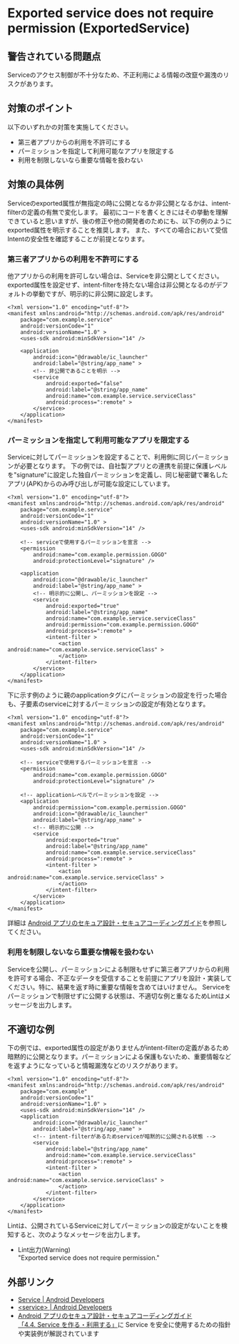 # Exported service does not require permission (ExportedService)

## 警告されている問題点

Serviceのアクセス制御が不十分なため、不正利用による情報の改竄や漏洩のリスクがあります。

## 対策のポイント

以下のいずれかの対策を実施してください。

- 第三者アプリからの利用を不許可にする
- パーミッションを指定して利用可能なアプリを限定する
- 利用を制限しないなら重要な情報を扱わない

## 対策の具体例

Serviceのexported属性が無指定の時に公開となるか非公開となるかは、intent-filterの定義の有無で変化します。
最初にコードを書くときにはその挙動を理解できていると思いますが、後の修正や他の開発者のためにも、以下の例のようにexported属性を明示することを推奨します。
また、すべての場合において受信Intentの安全性を確認することが前提となります。

### 第三者アプリからの利用を不許可にする

他アプリからの利用を許可しない場合は、Serviceを非公開としてください。
exported属性を設定せず、intent-filterを持たない場合は非公開となるのがデフォルトの挙動ですが、明示的に非公開に設定します。

```
<?xml version="1.0" encoding="utf-8"?>
<manifest xmlns:android="http://schemas.android.com/apk/res/android"
    package="com.example.service"
    android:versionCode="1"
    android:versionName="1.0" >
    <uses-sdk android:minSdkVersion="14" />

    <application
        android:icon="@drawable/ic_launcher"
        android:label="@string/app_name" >
        <!-- 非公開であることを明示 -->
        <service
            android:exported="false"
            android:label="@string/app_name"
            android:name="com.example.service.serviceClass"
            android:process=":remote" >
        </service>
    </application>
</manifest>
```

### パーミッションを指定して利用可能なアプリを限定する

Serviceに対してパーミッションを設定することで、利用側に同じパーミッションが必要となります。
下の例では、自社製アプリとの連携を前提に保護レベルを"signature"に設定した独自パーミッションを定義し、同じ秘密鍵で署名したアプリ(APK)からのみ呼び出しが可能な設定にしています。

```
<?xml version="1.0" encoding="utf-8"?>
<manifest xmlns:android="http://schemas.android.com/apk/res/android"
    package="com.example.service"
    android:versionCode="1"
    android:versionName="1.0" >
    <uses-sdk android:minSdkVersion="14" />

    <!-- serviceで使用するパーミッションを宣言 -->
    <permission
        android:name="com.example.permission.GOGO" 
        android:protectionLevel="signature" />

    <application
        android:icon="@drawable/ic_launcher"
        android:label="@string/app_name" >
        <!-- 明示的に公開し、パーミッションを設定 -->
        <service
            android:exported="true"
            android:label="@string/app_name"
            android:name="com.example.service.serviceClass"
            android:permission="com.example.permission.GOGO"
            android:process=":remote" >
            <intent-filter >
                <action android:name="com.example.service.serviceClass" >
                </action>
            </intent-filter>
        </service>
    </application>
</manifest>
```

下に示す例のように親のapplicationタグにパーミッションの設定を行った場合も、子要素のserviceに対するパーミッションの設定が有効となります。

```
<?xml version="1.0" encoding="utf-8"?>
<manifest xmlns:android="http://schemas.android.com/apk/res/android"
    package="com.example.service"
    android:versionCode="1"
    android:versionName="1.0" >
    <uses-sdk android:minSdkVersion="14" />

    <!-- serviceで使用するパーミッションを宣言 -->
    <permission
        android:name="com.example.permission.GOGO" 
        android:protectionLevel="signature" />

    <!-- applicationレベルでパーミッションを設定 -->
    <application
        android:permission="com.example.permission.GOGO"
        android:icon="@drawable/ic_launcher"
        android:label="@string/app_name" >
        <!-- 明示的に公開 -->
        <service
            android:exported="true"
            android:label="@string/app_name"
            android:name="com.example.service.serviceClass"
            android:process=":remote" >
            <intent-filter >
                <action android:name="com.example.service.serviceClass" >
                </action>
            </intent-filter>
        </service>
    </application>
</manifest>
```

詳細は  [Android アプリのセキュア設計・セキュアコーディングガイド][3-2]を参照してください。

### 利用を制限しないなら重要な情報を扱わない

Serviceを公開し、パーミッションによる制限もせずに第三者アプリからの利用を許可する場合、不正なデータを受信することを前提にアプリを設計・実装してください。特に、結果を返す時に重要な情報を含めてはいけません。
Serviceをパーミッションで制限せずに公開する状態は、不適切な例と重なるためLintはメッセージを出力します。

## 不適切な例

下の例では、exported属性の設定がありませんがintent-filterの定義があるため暗黙的に公開となります。パーミッションによる保護もないため、重要情報などを返すようになっていると情報漏洩などのリスクがあります。

```
<?xml version="1.0" encoding="utf-8"?>
<manifest xmlns:android="http://schemas.android.com/apk/res/android"
    package="com.example"
    android:versionCode="1"
    android:versionName="1.0" >
    <uses-sdk android:minSdkVersion="14" />
    <application
        android:icon="@drawable/ic_launcher"
        android:label="@string/app_name" >
        <!-- intent-filterがあるためserviceが暗黙的に公開される状態 -->
        <service
            android:label="@string/app_name"
            android:name="com.example.service.serviceClass"
            android:process=":remote" >
            <intent-filter >
                <action android:name="com.example.service.serviceClass" >
                </action>
            </intent-filter>
        </service>
    </application>
</manifest>
```

Lintは、公開されているServiceに対してパーミッションの設定がないことを検知すると、次のようなメッセージを出力します。

- Lint出力(Warning)  
  "Exported service does not require permission."

## 外部リンク

- [Service | Android Developers][1]
- [&lt;service&gt; | Android Developers][2]
- [Android アプリのセキュア設計・セキュアコーディングガイド][3]  
  [「4.4. Service を作る・利用する」][3-1]に Service を安全に使用するための指針や実装例が解説されています

[1]:https://developer.android.com/guide/components/services.html
[2]:https://developer.android.com/guide/topics/manifest/service-element.html
[3]:http://www.jssec.org/dl/android_securecoding/
[3-1]:http://www.jssec.org/dl/android_securecoding/4_using_technology_in_a_safe_way.html#service%E3%82%92%E4%BD%9C%E3%82%8B%E3%83%BB%E5%88%A9%E7%94%A8%E3%81%99%E3%82%8B
[3-2]:http://www.jssec.org/dl/android_securecoding/5_how_to_use_security_functions.html#permission%E3%81%A8protection-level

